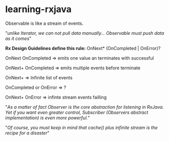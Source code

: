 # learning-rxjava

Observable is like a stream of events.

"_unlike Iterator, we can not pull data manually... Observable must push data as it comes_"

**Rx Design Guidelines define this rule:** OnNext* (OnCompleted | OnError)?

OnNext OnCompleted => emits one value an terminates with successful

OnNext+ OnCompleted => emits multiple events before terminate

OnNext+ => Infinite list of events

OnCompleted or OnError => ?

OnNext+ OnError => infinte stream events failling

"_As a matter of fact Observer is the core abstraction for listening in RxJava. Yet if you want even greater control, Subscriber (Observers abstract implementation) is even more powerful._"

"_Of course, you must keep in mind that cache() plus infinite stream is the recipe for a disaster_"
